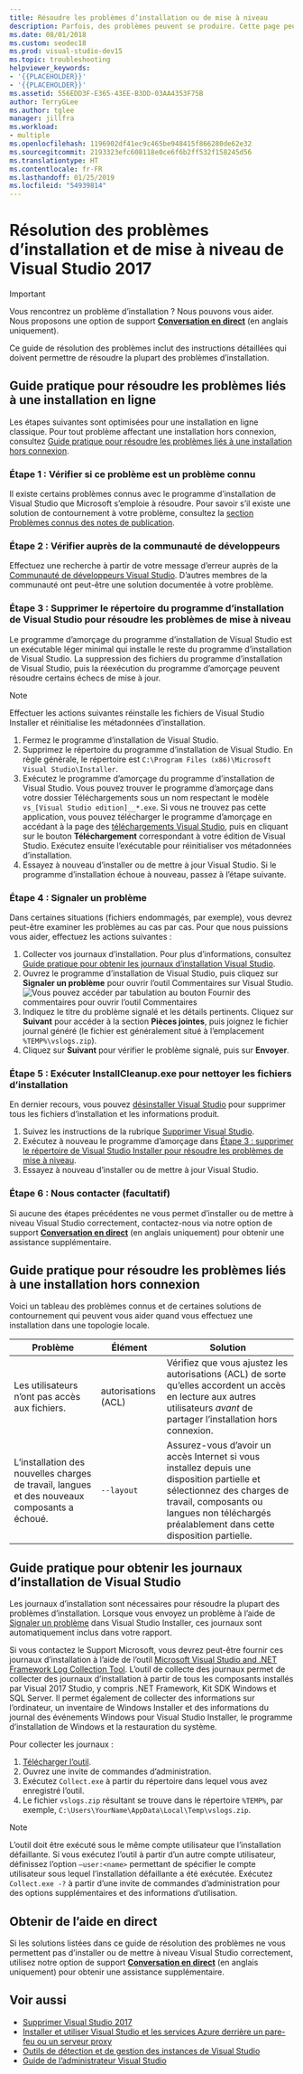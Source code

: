```yaml
---
title: Résoudre les problèmes d’installation ou de mise à niveau
description: Parfois, des problèmes peuvent se produire. Cette page peut vous aider en cas d’échec de l’installation ou de la mise à niveau de Visual Studio.
ms.date: 08/01/2018
ms.custom: seodec18
ms.prod: visual-studio-dev15
ms.topic: troubleshooting
helpviewer_keywords:
- '{{PLACEHOLDER}}'
- '{{PLACEHOLDER}}'
ms.assetid: 556EDD3F-E365-43EE-B3DD-03AA4353F75B
author: TerryGLee
ms.author: tglee
manager: jillfra
ms.workload:
- multiple
ms.openlocfilehash: 1196902df41ec9c465be948415f866280de62e32
ms.sourcegitcommit: 2193323efc608118e0ce6f6b2ff532f158245d56
ms.translationtype: HT
ms.contentlocale: fr-FR
ms.lasthandoff: 01/25/2019
ms.locfileid: "54939814"
---
```

# <a name="troubleshoot-visual-studio-2017-installation-and-upgrade-issues"></a>Résolution des problèmes d’installation et de mise à niveau de Visual Studio 2017

> [!IMPORTANT]
> Vous rencontrez un problème d’installation ? Nous pouvons vous aider. Nous proposons une option de support [**Conversation en direct**](https://visualstudio.microsoft.com/vs/support/#talktous) (en anglais uniquement).

Ce guide de résolution des problèmes inclut des instructions détaillées qui doivent permettre de résoudre la plupart des problèmes d’installation.

## <a name="how-to-troubleshoot-an-online-installation"></a>Guide pratique pour résoudre les problèmes liés à une installation en ligne

Les étapes suivantes sont optimisées pour une installation en ligne classique. Pour tout problème affectant une installation hors connexion, consultez [Guide pratique pour résoudre les problèmes liés à une installation hors connexion](#how-to-troubleshoot-an-offline-installation).

### <a name="step-1---check-whether-this-problem-is-a-known-issue"></a>Étape 1 : Vérifier si ce problème est un problème connu

Il existe certains problèmes connus avec le programme d’installation de Visual Studio que Microsoft s’emploie à résoudre. Pour savoir s’il existe une solution de contournement à votre problème, consultez la [section Problèmes connus des notes de publication](/visualstudio/releasenotes/vs2017-relnotes#-known-issues).

### <a name="step-2---check-with-the-developer-community"></a>Étape 2 : Vérifier auprès de la communauté de développeurs

Effectuez une recherche à partir de votre message d’erreur auprès de la [Communauté de développeurs Visual Studio](https://developercommunity.visualstudio.com/spaces/8/index.html). D’autres membres de la communauté ont peut-être une solution documentée à votre problème.

### <a name="step-3---delete-the-visual-studio-installer-directory-to-fix-upgrade-problems"></a>Étape 3 : Supprimer le répertoire du programme d’installation de Visual Studio pour résoudre les problèmes de mise à niveau

Le programme d’amorçage du programme d’installation de Visual Studio est un exécutable léger minimal qui installe le reste du programme d’installation de Visual Studio. La suppression des fichiers du programme d’installation de Visual Studio, puis la réexécution du programme d’amorçage peuvent résoudre certains échecs de mise à jour.

> [!NOTE]
> Effectuer les actions suivantes réinstalle les fichiers de Visual Studio Installer et réinitialise les métadonnées d’installation.

1. Fermez le programme d’installation de Visual Studio.
2. Supprimez le répertoire du programme d’installation de Visual Studio. En règle générale, le répertoire est `C:\Program Files (x86)\Microsoft Visual Studio\Installer`.
3. Exécutez le programme d’amorçage du programme d’installation de Visual Studio. Vous pouvez trouver le programme d’amorçage dans votre dossier Téléchargements sous un nom respectant le modèle `vs_[Visual Studio edition]__*.exe`. Si vous ne trouvez pas cette application, vous pouvez télécharger le programme d’amorçage en accédant à la page des [téléchargements Visual Studio](https://visualstudio.microsoft.com/downloads/), puis en cliquant sur le bouton **Téléchargement** correspondant à votre édition de Visual Studio. Exécutez ensuite l’exécutable pour réinitialiser vos métadonnées d’installation.
4. Essayez à nouveau d’installer ou de mettre à jour Visual Studio. Si le programme d’installation échoue à nouveau, passez à l’étape suivante.

### <a name="step-4---report-a-problem"></a>Étape 4 : Signaler un problème

Dans certaines situations (fichiers endommagés, par exemple), vous devrez peut-être examiner les problèmes au cas par cas. Pour que nous puissions vous aider, effectuez les actions suivantes :

1. Collecter vos journaux d’installation. Pour plus d’informations, consultez [Guide pratique pour obtenir les journaux d’installation Visual Studio](#how-to-get-visual-studio-installation-logs).
2. Ouvrez le programme d’installation de Visual Studio, puis cliquez sur **Signaler un problème** pour ouvrir l’outil Commentaires sur Visual Studio.
![Vous pouvez accéder par tabulation au bouton Fournir des commentaires pour ouvrir l’outil Commentaires](media/report-a-problem.png)
3. Indiquez le titre du problème signalé et les détails pertinents. Cliquez sur **Suivant** pour accéder à la section **Pièces jointes**, puis joignez le fichier journal généré (le fichier est généralement situé à l’emplacement `%TEMP%\vslogs.zip`).
4. Cliquez sur **Suivant** pour vérifier le problème signalé, puis sur **Envoyer**.

### <a name="step-5---run-installcleanupexe-to-remove-installation-files"></a>Étape 5 : Exécuter InstallCleanup.exe pour nettoyer les fichiers d’installation

En dernier recours, vous pouvez [désinstaller Visual Studio](remove-visual-studio.md) pour supprimer tous les fichiers d’installation et les informations produit.

1. Suivez les instructions de la rubrique [Supprimer Visual Studio](remove-visual-studio.md).
2. Exécutez à nouveau le programme d’amorçage dans [Étape 3 : supprimer le répertoire de Visual Studio Installer pour résoudre les problèmes de mise à niveau](#step-3---delete-the-visual-studio-installer-directory-to-fix-upgrade-problems).
3. Essayez à nouveau d’installer ou de mettre à jour Visual Studio.

### <a name="step-6---contact-us-optional"></a>Étape 6 : Nous contacter (facultatif)

Si aucune des étapes précédentes ne vous permet d’installer ou de mettre à niveau Visual Studio correctement, contactez-nous via notre option de support [**Conversation en direct**](https://visualstudio.microsoft.com/vs/support/#talktous) (en anglais uniquement) pour obtenir une assistance supplémentaire.

## <a name="how-to-troubleshoot-an-offline-installation"></a>Guide pratique pour résoudre les problèmes liés à une installation hors connexion

Voici un tableau des problèmes connus et de certaines solutions de contournement qui peuvent vous aider quand vous effectuez une installation dans une topologie locale.

| Problème       | Élément                   | Solution |
| ----------- | ---------------------- | -------- |
| Les utilisateurs n’ont pas accès aux fichiers. | autorisations (ACL) | Vérifiez que vous ajustez les autorisations (ACL) de sorte qu’elles accordent un accès en lecture aux autres utilisateurs *avant* de partager l’installation hors connexion. |
| L’installation des nouvelles charges de travail, langues et des nouveaux composants a échoué.  | `--layout`  | Assurez-vous d’avoir un accès Internet si vous installez depuis une disposition partielle et sélectionnez des charges de travail, composants ou langues non téléchargés préalablement dans cette disposition partielle. |

## <a name="how-to-get-visual-studio-installation-logs"></a>Guide pratique pour obtenir les journaux d’installation de Visual Studio

Les journaux d’installation sont nécessaires pour résoudre la plupart des problèmes d’installation. Lorsque vous envoyez un problème à l’aide de [Signaler un problème](../ide/how-to-report-a-problem-with-visual-studio-2017.md) dans Visual Studio Installer, ces journaux sont automatiquement inclus dans votre rapport.

Si vous contactez le Support Microsoft, vous devrez peut-être fournir ces journaux d’installation à l’aide de l’outil [Microsoft Visual Studio and .NET Framework Log Collection Tool](https://aka.ms/vscollect). L’outil de collecte des journaux permet de collecter des journaux d’installation à partir de tous les composants installés par Visual 2017 Studio, y compris .NET Framework, Kit SDK Windows et SQL Server. Il permet également de collecter des informations sur l’ordinateur, un inventaire de Windows Installer et des informations du journal des événements Windows pour Visual Studio Installer, le programme d’installation de Windows et la restauration du système.

Pour collecter les journaux :

1. [Télécharger l’outil](https://aka.ms/vscollect).
2. Ouvrez une invite de commandes d’administration.
3. Exécutez `Collect.exe` à partir du répertoire dans lequel vous avez enregistré l’outil.
4. Le fichier `vslogs.zip` résultant se trouve dans le répertoire `%TEMP%`, par exemple, `C:\Users\YourName\AppData\Local\Temp\vslogs.zip`.

> [!NOTE]
> L’outil doit être exécuté sous le même compte utilisateur que l’installation défaillante. Si vous exécutez l’outil à partir d’un autre compte utilisateur, définissez l’option `–user:<name>` permettant de spécifier le compte utilisateur sous lequel l’installation défaillante a été exécutée. Exécutez `Collect.exe -?` à partir d’une invite de commandes d’administration pour des options supplémentaires et des informations d’utilisation.

## <a name="get-live-help"></a>Obtenir de l’aide en direct

Si les solutions listées dans ce guide de résolution des problèmes ne vous permettent pas d’installer ou de mettre à niveau Visual Studio correctement, utilisez notre option de support [**Conversation en direct**](https://visualstudio.microsoft.com/vs/support/#talktous) (en anglais uniquement) pour obtenir une assistance supplémentaire.

## <a name="see-also"></a>Voir aussi

* [Supprimer Visual Studio 2017](remove-visual-studio.md)
* [Installer et utiliser Visual Studio et les services Azure derrière un pare-feu ou un serveur proxy](install-and-use-visual-studio-behind-a-firewall-or-proxy-server.md)
* [Outils de détection et de gestion des instances de Visual Studio](tools-for-managing-visual-studio-instances.md)
* [Guide de l’administrateur Visual Studio](visual-studio-administrator-guide.md)
